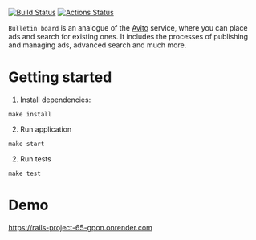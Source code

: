 [![Build Status](https://github.com/Suban05/rails-project-65/workflows/CI/badge.svg)](https://github.com/Suban05/rails-project-65/actions)
[![Actions Status](https://github.com/Suban05/rails-project-65/actions/workflows/hexlet-check.yml/badge.svg)](https://github.com/Suban05/rails-project-65/actions)


`Bulletin board` is an analogue of the [Avito](https://avito.ru/) service, where you can place ads and search for existing ones. It includes the processes of publishing and managing ads, advanced search and much more.

# Getting started

1. Install dependencies:

```
make install
```

2. Run application

```
make start
```

2. Run tests

```
make test
```

# Demo

https://rails-project-65-gpon.onrender.com